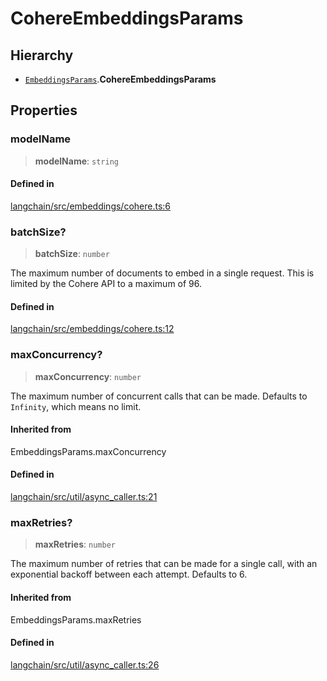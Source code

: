 CohereEmbeddingsParams
======================

Hierarchy[](#hierarchy "Direct link to Hierarchy")
---------------------------------------------------

*   [`EmbeddingsParams`](/docs/api/embeddings_base/types/EmbeddingsParams).**CohereEmbeddingsParams**

Properties[](#properties "Direct link to Properties")
------------------------------------------------------

### modelName[](#modelname "Direct link to modelName")

> **modelName**: `string`

#### Defined in[](#defined-in "Direct link to Defined in")

[langchain/src/embeddings/cohere.ts:6](https://github.com/hwchase17/langchainjs/blob/1c1274d/langchain/src/embeddings/cohere.ts#L6)

### batchSize?[](#batchsize "Direct link to batchSize?")

> **batchSize**: `number`

The maximum number of documents to embed in a single request. This is limited by the Cohere API to a maximum of 96.

#### Defined in[](#defined-in-1 "Direct link to Defined in")

[langchain/src/embeddings/cohere.ts:12](https://github.com/hwchase17/langchainjs/blob/1c1274d/langchain/src/embeddings/cohere.ts#L12)

### maxConcurrency?[](#maxconcurrency "Direct link to maxConcurrency?")

> **maxConcurrency**: `number`

The maximum number of concurrent calls that can be made. Defaults to `Infinity`, which means no limit.

#### Inherited from[](#inherited-from "Direct link to Inherited from")

EmbeddingsParams.maxConcurrency

#### Defined in[](#defined-in-2 "Direct link to Defined in")

[langchain/src/util/async\_caller.ts:21](https://github.com/hwchase17/langchainjs/blob/1c1274d/langchain/src/util/async_caller.ts#L21)

### maxRetries?[](#maxretries "Direct link to maxRetries?")

> **maxRetries**: `number`

The maximum number of retries that can be made for a single call, with an exponential backoff between each attempt. Defaults to 6.

#### Inherited from[](#inherited-from-1 "Direct link to Inherited from")

EmbeddingsParams.maxRetries

#### Defined in[](#defined-in-3 "Direct link to Defined in")

[langchain/src/util/async\_caller.ts:26](https://github.com/hwchase17/langchainjs/blob/1c1274d/langchain/src/util/async_caller.ts#L26)